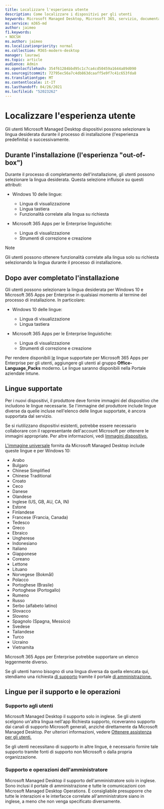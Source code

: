 ```yaml
---
title: Localizzare l'esperienza utente
description: Come localizzare i dispositivi per gli utenti
keywords: Microsoft Managed Desktop, Microsoft 365, servizio, documentazione
ms.service: m365-md
author: jaimeo
f1.keywords:
- NOCSH
ms.author: jaimeo
ms.localizationpriority: normal
ms.collection: M365-modern-desktop
manager: laurawi
ms.topic: article
audience: Admin
ms.openlocfilehash: 354f61284bbd95c1c7ca4cd50459a1644a89d090
ms.sourcegitcommit: 72795ec56a7c4db863dcaaff5e9f7c41c653fda8
ms.translationtype: MT
ms.contentlocale: it-IT
ms.lasthandoff: 04/26/2021
ms.locfileid: "52023262"
---
```

# <a name="localize-the-user-experience"></a>Localizzare l'esperienza utente

Gli utenti Microsoft Managed Desktop dispositivi possono selezionare la lingua desiderata durante il processo di installazione (l'esperienza predefinita) o successivamente.

## <a name="during-setup-the-out-of-box-experience"></a>Durante l'installazione (l'esperienza "out-of-box")

Durante il processo di completamento dell'installazione, gli utenti possono selezionare la lingua desiderata. Questa selezione influisce su questi attributi:

- Windows 10 delle lingue:
    - Lingua di visualizzazione
    - Lingua tastiera
    - Funzionalità correlate alla lingua su richiesta

- Microsoft 365 Apps per le Enterprise linguistiche:
    - Lingua di visualizzazione
    - Strumenti di correzione e creazione

> [!NOTE]
> Gli utenti possono ottenere funzionalità correlate alla lingua solo su richiesta selezionando la lingua durante il processo di installazione.

## <a name="after-completing-setup"></a>Dopo aver completato l'installazione

Gli utenti possono selezionare la lingua desiderata per Windows 10 e Microsoft 365 Apps per Enterprise in qualsiasi momento al termine del processo di installazione. In particolare:

- Windows 10 delle lingue:
    - Lingua di visualizzazione
    - Lingua tastiera

- Microsoft 365 Apps per le Enterprise linguistiche:
    - Lingua di visualizzazione
    - Strumenti di correzione e creazione

Per rendere disponibili [le](#supported-languages) lingue supportate per Microsoft 365 Apps per Enterprise per gli utenti, aggiungere gli utenti al gruppo **Office-Language_Packs** moderno. Le lingue saranno disponibili nella Portale aziendale Intune.


## <a name="supported-languages"></a>Lingue supportate

Per i nuovi dispositivi, il produttore deve fornire immagini del dispositivo che includono le lingue necessarie. Se l'immagine del produttore include lingue diverse da quelle incluse nell'elenco delle lingue supportate, è ancora supportata dal servizio.

Se si riutilizzano dispositivi esistenti, potrebbe essere necessario collaborare con il rappresentante dell'account Microsoft per ottenere le immagini appropriate. Per altre informazioni, vedi [Immagini dispositivo.](../service-description/device-images.md)

[L'immagine universale](../service-description/device-images.md#universal-image) fornita da Microsoft Managed Desktop include queste lingue e per Windows 10:

- Arabo
- Bulgaro
- Chinese Simplified
- Chinese Traditional
- Croato
- Ceco
- Danese  
- Olandese  
- Inglese (US, GB, AU, CA, IN)
- Estone
- Finlandese 
- Francese (Francia, Canada)
- Tedesco
- Greco
- Ebraico
- Ungherese
- Indonesiano
- Italiano
- Giapponese
- Coreano
- Lettone
- Lituano
- Norvegese (Bokmål)
- Polacco
- Portoghese (Brasile)
- Portoghese (Portogallo)
- Rumeno
- Russo 
- Serbo (alfabeto latino)
- Slovacco
- Sloveno
- Spagnolo (Spagna, Messico)
- Svedese
- Tailandese
- Turco
- Ucraino
- Vietnamita

Microsoft 365 Apps per Enterprise potrebbe supportare un elenco leggermente diverso.

Se gli utenti hanno bisogno di una lingua diversa da quella elencata qui, stendiamo una richiesta [di supporto](../working-with-managed-desktop/admin-support.md) tramite il portale [di amministrazione.](access-admin-portal.md)

## <a name="languages-for-support-and-operations"></a>Lingue per il supporto e le operazioni

### <a name="user-support"></a>Supporto agli utenti
Microsoft Managed Desktop il supporto solo in inglese. Se gli utenti scelgono un'altra lingua nell'app Richiesta supporto, riceveranno supporto dai canali di supporto Microsoft generali, anziché direttamente da Microsoft Managed Desktop. Per ulteriori informazioni, vedere [Ottenere assistenza per gli utenti.](../working-with-managed-desktop/end-user-support.md)

Se gli utenti necessitano di supporto in altre lingue, è necessario fornire tale supporto tramite fonti di supporto non Microsoft o dalla propria organizzazione.

### <a name="admin-support-and-operations"></a>Supporto e operazioni dell'amministratore
Microsoft Managed Desktop il supporto dell'amministratore solo in inglese. Sono inclusi il portale di amministrazione e tutte le comunicazioni con Microsoft Managed Desktop Operations. È consigliabile presupporre che tutte le interazioni e le interfacce correlate all'amministratore siano in inglese, a meno che non venga specificato diversamente.


